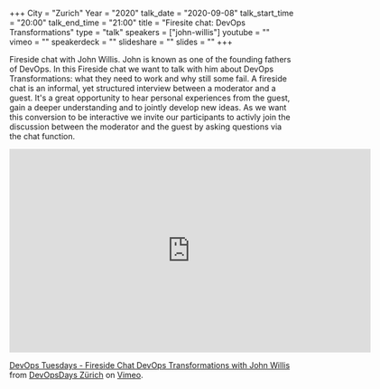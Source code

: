 +++
City = "Zurich"
Year = "2020"
talk_date = "2020-09-08"
talk_start_time = "20:00"
talk_end_time = "21:00"
title = "Firesite chat: DevOps Transformations"
type = "talk"
speakers = ["john-willis"]
youtube = ""
vimeo = ""
speakerdeck = ""
slideshare = ""
slides = ""
+++

Fireside chat with John Willis. John is known as one of the founding fathers of DevOps. In this Fireside chat we want to talk with him about DevOps Transformations: what they need to work and why still some fail.
A fireside chat is an informal, yet structured interview between a moderator and a guest. It's a great opportunity to hear personal experiences from the guest, gain a deeper understanding and to jointly develop new ideas. As we want this conversion to be interactive we invite our participants to activly join the discussion between the moderator and the guest by asking questions via the chat function.

<iframe src="https://player.vimeo.com/video/456468767" width="640" height="360" frameborder="0" allow="autoplay; fullscreen" allowfullscreen></iframe>
<p><a href="https://vimeo.com/456468767">DevOps Tuesdays - Fireside Chat DevOps Transformations with John Willis</a> from <a href="https://vimeo.com/devopsdayszh">DevOpsDays Z&uuml;rich</a> on <a href="https://vimeo.com">Vimeo</a>.</p>